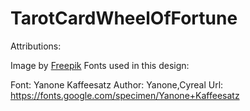 # TarotCardWheelOfFortune

Attributions:

Image by <a href="https://www.freepik.com/free-vector/hand-drawn-tarot-cards-illustration_38532344.htm#query=card%20game%20template&position=22&from_view=search&track=robertav1_2_sidr">Freepik</a>
Fonts used in this design:

Font: Yanone Kaffeesatz
Author: Yanone,Cyreal
Url: https://fonts.google.com/specimen/Yanone+Kaffeesatz
